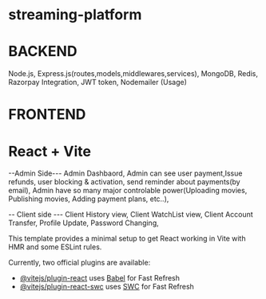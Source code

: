 # streaming-platform

# BACKEND
Node.js,
Express.js(routes,models,middlewares,services),
MongoDB,
Redis, 
Razorpay Integration,
JWT token,
Nodemailer (Usage)


# FRONTEND

# React + Vite

--Admin Side---
Admin Dashbaord,
Admin can see user payment,Issue refunds, user blocking & activation, send reminder about payments(by email),
Admin have so many major controlable power(Uploading movies, Publishing movies, Adding payment plans, etc..),

-- Client side ---
Client History view,
Client WatchList view,
Client Account Transfer, Profile Update, Password Changing,


This template provides a minimal setup to get React working in Vite with HMR and some ESLint rules.

Currently, two official plugins are available:

- [@vitejs/plugin-react](https://github.com/vitejs/vite-plugin-react/blob/main/packages/plugin-react/README.md) uses [Babel](https://babeljs.io/) for Fast Refresh
- [@vitejs/plugin-react-swc](https://github.com/vitejs/vite-plugin-react-swc) uses [SWC](https://swc.rs/) for Fast Refresh
